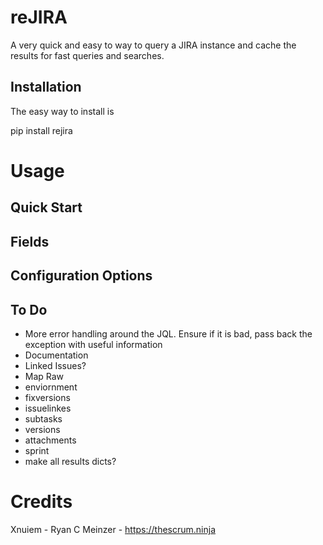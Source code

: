 # reJIRA
A very quick and easy to way to query a JIRA instance and cache the results for fast queries and searches.   


## Installation
The easy way to install is 

pip install rejira


# Usage

## Quick Start

## Fields

## Configuration Options





## To Do
* More error handling around the JQL.  Ensure if it is bad, pass back the exception with useful information
* Documentation 
* Linked Issues?
* Map Raw
* enviornment
* fixversions
* issuelinkes
* subtasks
* versions
* attachments
* sprint
* make all results dicts?

# Credits
Xnuiem - Ryan C Meinzer - https://thescrum.ninja